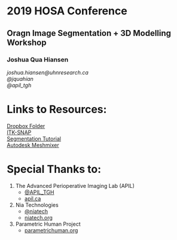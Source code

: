 # 2019 HOSA Conference
## Oragn Image Segmentation + 3D Modelling Workshop

### Joshua Qua Hiansen

_joshua.hiansen@uhnresearch.ca_  
_@jquahian_  
_@apil_tgh_  

# Links to Resources:  
[Dropbox Folder](https://www.dropbox.com/sh/h2j806a19g1i2ja/AAD94im0hYKLSRnEhbDLtmk3a?dl=0)  
[ITK-SNAP](http://www.itksnap.org/pmwiki/pmwiki.php?n=Downloads.SNAP3)  
[Segmentation Tutorial](https://www.youtube.com/watch?v=P44m3MZuv5A)  
[Autodesk Meshmixer](http://www.meshmixer.com/)

# Special Thanks to:

1. The Advanced Perioperative Imaging Lab (APIL)
	* [@APIL_TGH](https://twitter.com/apil_tgh)  
	* [apil.ca](http://apil.ca/)  
2. Nia Technologies
	* [@niatech](https://twitter.com/niatech)  
	* [niatech.org](https://niatech.org/)  
3. Parametric Human Project
	* [parametrichuman.org](https://parametrichuman.org/)
